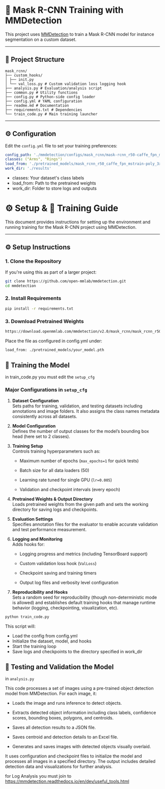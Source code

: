 # 🧠 Mask R-CNN Training with MMDetection

This project uses [MMDetection](https://github.com/open-mmlab/mmdetection) to train a Mask R-CNN model for instance segmentation on a custom dataset.

---

## 📁 Project Structure
```
mask_rcnn/
├── custom_hooks/
│ ├── init.py
│ └── val_loss.py # Custom validation loss logging hook
├── analysis.py # Evaluation/analysis script
├── common.py # Utility functions
├── config.py # Python-side config loader
├── config.yml # YAML configuration
├── readme.md # Documentation
├── requirements.txt # Dependencies
└── train_code.py # Main training launcher
```


---

## ⚙️ Configuration

Edit the `config.yml` file to set your training preferences:

```yaml
config_path: './mmdetection/configs/mask_rcnn/mask-rcnn_r50-caffe_fpn_ms-poly-1x_coco.py'
classes: ("Arms", "Rings")
load_from: './pretrained_models/mask_rcnn_r50_caffe_fpn_mstrain-poly_3x_coco/your_model.pth'
work_dir: './results'
```
 - classes: Your dataset's class labels 
 - load_from: Path to the pretrained weights
 - work_dir: Folder to store logs and outputs

# ⚙️ Setup & 🚀 Training Guide

This document provides instructions for setting up the environment and running training for the Mask R-CNN project using MMDetection.

---

## ⚙️ Setup Instructions

### 1. Clone the Repository

If you're using this as part of a larger project:

```bash
git clone https://github.com/open-mmlab/mmdetection.git
cd mmdetection
```
### 2. Install Requirements
```bash
pip install -r requirements.txt
```
### 3. Download Pretrained Weights
```bash
https://download.openmmlab.com/mmdetection/v2.0/mask_rcnn/mask_rcnn_r50_caffe_fpn_mstrain-poly_3x_coco/mask_rcnn_r50_caffe_fpn_mstrain-poly_3x_coco_bbox_mAP-0.408__segm_mAP-0.37_20200504_163245-42aa3d00.pth
```
Place the file as configured in config.yml under:
```bash
load_from: ./pretrained_models/your_model.pth
```
## 🚀 Training the Model
in train_code.py you must edit the ```setup_cfg```

### Major Configurations in `setup_cfg`

1.  **Dataset Configuration**  
    Sets paths for training, validation, and testing datasets including annotations and image folders. It also assigns the class names metadata consistently across all datasets.
    
2.  **Model Configuration**  
    Defines the number of output classes for the model’s bounding box head (here set to 2 classes).
    
3.  **Training Setup**  
    Controls training hyperparameters such as:
    
    -   Maximum number of epochs (`max_epochs=1` for quick tests)
        
    -   Batch size for all data loaders (50)
        
    -   Learning rate tuned for single GPU (`lr=0.005`)
        
    -   Validation and checkpoint intervals (every epoch)
        
4.  **Pretrained Weights & Output Directory**  
    Loads pretrained weights from the given path and sets the working directory for saving logs and checkpoints.
    
5.  **Evaluation Settings**  
    Specifies annotation files for the evaluator to enable accurate validation and test performance measurement.
    
6.  **Logging and Monitoring**  
    Adds hooks for:
    
    -   Logging progress and metrics (including TensorBoard support)
        
    -   Custom validation loss hook (`ValLoss`)
        
    -   Checkpoint saving and training timers
        
    -   Output log files and verbosity level configuration
        
7.  **Reproducibility and Hooks**  
    Sets a random seed for reproducibility (though non-deterministic mode is allowed) and establishes default training hooks that manage runtime behavior (logging, checkpointing, visualization, etc).
```bash
python train_code.py
```
This script will:

* Load the config from config.yml
* Initialize the dataset, model, and hooks
* Start the training loop
* Save logs and checkpoints to the directory specified in work_dir

## 🚀 Testing and Validation the Model

in ```analysis.py```

This code processes a set of images using a pre-trained object detection model from MMDetection. For each image, it:
-   Loads the image and runs inference to detect objects.
    
-   Extracts detected object information including class labels, confidence scores, bounding boxes, polygons, and centroids.
    
-   Saves all detection results to a JSON file.
    
-   Saves centroid and detection details to an Excel file.
    
-   Generates and saves images with detected objects visually overlaid.

It uses configuration and checkpoint files to initialize the model and processes all images in a specified directory. The output includes detailed detection data and visualizations for further analysis.

for Log Analysis you must join to 
https://mmdetection.readthedocs.io/en/dev/useful_tools.html